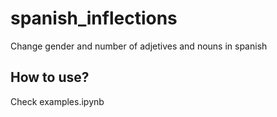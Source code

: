 # spanish_inflections
Change gender and number of adjetives and nouns in spanish

## How to use?

Check examples.ipynb